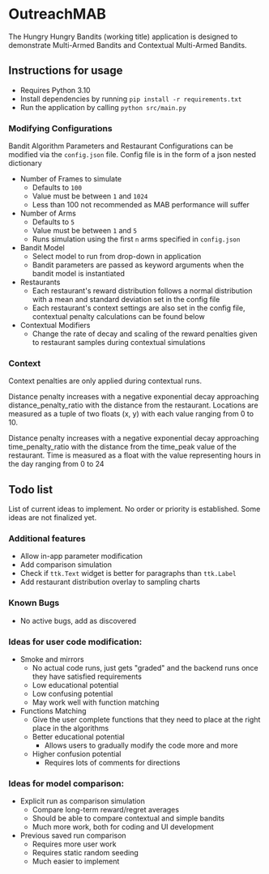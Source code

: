 # OutreachMAB

The Hungry Hungry Bandits (working title) application is designed to demonstrate Multi-Armed Bandits and Contextual
Multi-Armed Bandits.

## Instructions for usage

- Requires Python 3.10
- Install dependencies by running `pip install -r requirements.txt`
- Run the application by calling `python src/main.py`

### Modifying Configurations

Bandit Algorithm Parameters and Restaurant Configurations can be modified via the `config.json` file.
Config file is in the form of a json nested dictionary

- Number of Frames to simulate
    - Defaults to `100`
    - Value must be between `1` and `1024`
    - Less than 100 not recommended as MAB performance will suffer
- Number of Arms
    - Defaults to `5`
    - Value must be between `1` and `5`
    - Runs simulation using the first `n` arms specified in `config.json`
- Bandit Model
    - Select model to run from drop-down in application
    - Bandit parameters are passed as keyword arguments when the bandit model is instantiated
- Restaurants
    - Each restaurant's reward distribution follows a normal distribution with a mean and standard deviation set in the
      config file
    - Each restaurant's context settings are also set in the config file, contextual penalty calculations can be found
      below
- Contextual Modifiers
    - Change the rate of decay and scaling of the reward penalties given to restaurant samples during contextual
      simulations

### Context

Context penalties are only applied during contextual runs.

Distance penalty increases with a negative exponential decay approaching distance_penalty_ratio with the distance from
the restaurant. Locations are measured as a tuple of two floats (x, y) with each value ranging from 0 to 10.

Distance penalty increases with a negative exponential decay approaching time_penalty_ratio with the distance from the
time_peak value of the restaurant. Time is measured as a float with the value representing hours in the day ranging from
0 to 24

## Todo list

List of current ideas to implement. No order or priority is established.
Some ideas are not finalized yet.

### Additional features
- Allow in-app parameter modification
- Add comparison simulation
- Check if `ttk.Text` widget is better for paragraphs than `ttk.Label`
- Add restaurant distribution overlay to sampling charts

### Known Bugs

- No active bugs, add as discovered

### Ideas for user code modification:
 - Smoke and mirrors
   - No actual code runs, just gets "graded" and the backend runs once they have satisfied requirements
   - Low educational potential
   - Low confusing potential
   - May work well with function matching
 - Functions Matching
   - Give the user complete functions that they need to place at the right place in the algorithms
   - Better educational potential
     - Allows users to gradually modify the code more and more
   - Higher confusion potential
     - Requires lots of comments for directions

### Ideas for model comparison:
 - Explicit run as comparison simulation
   - Compare long-term reward/regret averages
   - Should be able to compare contextual and simple bandits
   - Much more work, both for coding and UI development
 - Previous saved run comparison
   - Requires more user work
   - Requires static random seeding
   - Much easier to implement
